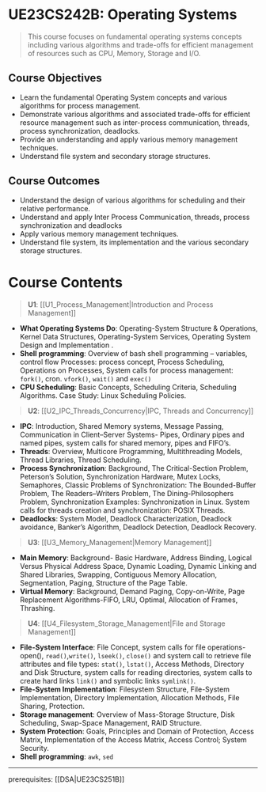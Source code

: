# UE23CS242B: Operating Systems

> This course focuses on fundamental operating systems concepts including various algorithms and trade-offs for efficient management of resources such as CPU, Memory, Storage and I/O.

## Course Objectives

- Learn the fundamental Operating System concepts and various algorithms for process management.
- Demonstrate various algorithms and associated trade-offs for efficient resource management such as inter-process communication, threads, process synchronization, deadlocks.
- Provide an understanding and apply various memory management techniques.
- Understand file system and secondary storage structures.

## Course Outcomes

- Understand the design of various algorithms for scheduling and their relative performance.
- Understand and apply Inter Process Communication, threads, process synchronization and deadlocks
- Apply various memory management techniques.
- Understand file system, its implementation and the various secondary storage structures.

# Course Contents

> **U1**: [[U1_Process_Management|Introduction and Process Management]]

- **What Operating Systems Do**: Operating-System Structure & Operations, Kernel Data Structures, Operating-System Services, Operating System Design and Implementation .
- **Shell programming**: Overview of bash shell programming – variables, control flow Processes: process concept, Process Scheduling, Operations on Processes, System calls for process management: `fork()`, cron. `vfork()`, `wait()` and `exec()`
- **CPU Scheduling**: Basic Concepts, Scheduling Criteria, Scheduling Algorithms. Case Study: Linux Scheduling Policies.

> **U2**: [[U2_IPC_Threads_Concurrency|IPC, Threads and Concurrency]]

- **IPC**: Introduction, Shared Memory systems, Message Passing, Communication in Client–Server Systems- Pipes, Ordinary pipes and named pipes, system calls for shared memory, pipes and FIFO’s.
- **Threads**: Overview, Multicore Programming, Multithreading Models, Thread Libraries, Thread Scheduling.
- **Process Synchronization**: Background, The Critical-Section Problem, Peterson’s Solution, Synchronization Hardware, Mutex Locks, Semaphores, Classic Problems of Synchronization: The Bounded-Buffer Problem, The Readers–Writers Problem, The Dining-Philosophers Problem, Synchronization Examples: Synchronization in Linux. System calls for threads creation and synchronization: POSIX Threads.
- **Deadlocks**: System Model, Deadlock Characterization, Deadlock avoidance, Banker’s Algorithm, Deadlock Detection, Deadlock Recovery.

> **U3**: [[U3_Memory_Management|Memory Management]]

- **Main Memory**: Background- Basic Hardware, Address Binding, Logical Versus Physical Address Space, Dynamic Loading, Dynamic Linking and Shared Libraries, Swapping, Contiguous Memory Allocation, Segmentation, Paging, Structure of the Page Table.
- **Virtual Memory**: Background, Demand Paging, Copy-on-Write, Page Replacement Algorithms-FIFO, LRU, Optimal, Allocation of Frames, Thrashing.

> **U4**: [[U4_Filesystem_Storage_Management|File and Storage Management]]

- **File-System Interface**: File Concept, system calls for file operations-open(), `read()`,`write()`, `lseek()`, `close()` and system call to retrieve file attributes and file types: `stat()`, `lstat()`, Access Methods, Directory and Disk Structure, system calls for reading directories, system calls to create hard links `link()` and symbolic links `symlink()`.
- **File-System Implementation**: Filesystem Structure, File-System Implementation, Directory Implementation, Allocation Methods, File Sharing, Protection.
- **Storage management**: Overview of Mass-Storage Structure, Disk Scheduling, Swap-Space Management, RAID Structure.
- **System Protection**: Goals, Principles and Domain of Protection, Access Matrix, Implementation of the Access Matrix, Access Control; System Security.
- **Shell programming**: `awk`, `sed`

---

prerequisites: [[DSA|UE23CS251B]]